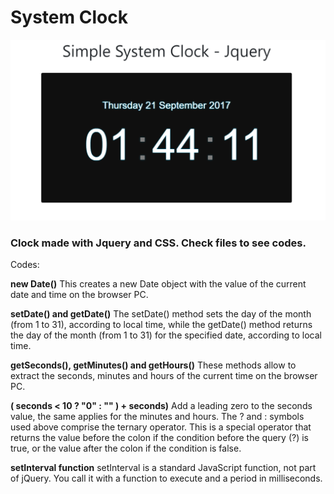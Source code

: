 # System Clock


![alt text](https://github.com/marioiovanna/Clock-Jquery/blob/master/clock.PNG)


### Clock made with Jquery and CSS. Check files to see codes.


Codes:

**new Date()**
This creates a new Date object with the value of the current date and time on the browser PC.

**setDate() and getDate()**
The setDate() method sets the day of the month (from 1 to 31), according to local time, while the getDate() method returns the day of the month (from 1 to 31) for the specified date, according to local time.

**getSeconds(), getMinutes() and getHours()**
These methods allow to extract the seconds, minutes and hours of the current time on the browser PC.

**( seconds < 10 ? "0" : "" ) + seconds)**
Add a leading zero to the seconds value, the same applies for the minutes and hours. The ? and : symbols used above comprise the ternary operator. This is a special operator that returns the value before the colon if the condition before the query (?) is true, or the value after the colon if the condition is false.

**setInterval function**
setInterval is a standard JavaScript function, not part of jQuery. You call it with a function to execute and a period in milliseconds.
